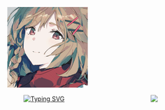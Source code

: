 <p align="center">
  <a href="https://www.edisonlee55.com"><img src="assets/images/avatar.webp" alt="Banner"></a>
</p>
<img align="right" src="https://visitor-badge.laobi.icu/badge?page_id=ElicitZero.ElicitZero">
<p align="center">
<a href="https://git.io/typing-svg"><img src="https://readme-typing-svg.demolab.com?font=Fira+Code&pause=100&color=A76B32&center=true&vCenter=true&random=false&width=435&lines=Hello%2CThere!;He+is+%E2%9C%A8ElicitZero.;Nice+to+meet+you!" alt="Typing SVG" /></a>
</p>

